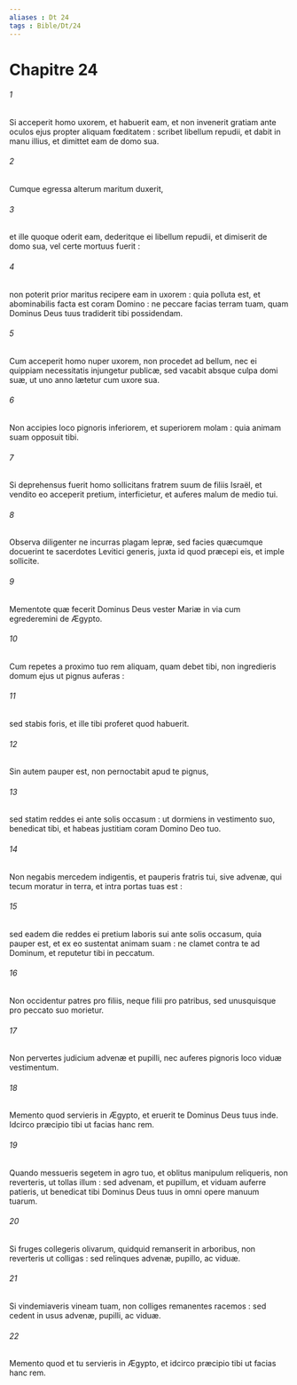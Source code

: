 ```yaml
---
aliases : Dt 24
tags : Bible/Dt/24
---
```


# Chapitre 24

###### 1
Si acceperit homo uxorem, et habuerit eam, et non invenerit gratiam ante oculos ejus propter aliquam fœditatem : scribet libellum repudii, et dabit in manu illius, et dimittet eam de domo sua.
###### 2
Cumque egressa alterum maritum duxerit,
###### 3
et ille quoque oderit eam, dederitque ei libellum repudii, et dimiserit de domo sua, vel certe mortuus fuerit :
###### 4
non poterit prior maritus recipere eam in uxorem : quia polluta est, et abominabilis facta est coram Domino : ne peccare facias terram tuam, quam Dominus Deus tuus tradiderit tibi possidendam.
###### 5
Cum acceperit homo nuper uxorem, non procedet ad bellum, nec ei quippiam necessitatis injungetur publicæ, sed vacabit absque culpa domi suæ, ut uno anno lætetur cum uxore sua.
###### 6
Non accipies loco pignoris inferiorem, et superiorem molam : quia animam suam opposuit tibi.
###### 7
Si deprehensus fuerit homo sollicitans fratrem suum de filiis Israël, et vendito eo acceperit pretium, interficietur, et auferes malum de medio tui.
###### 8
Observa diligenter ne incurras plagam lepræ, sed facies quæcumque docuerint te sacerdotes Levitici generis, juxta id quod præcepi eis, et imple sollicite.
###### 9
Mementote quæ fecerit Dominus Deus vester Mariæ in via cum egrederemini de Ægypto.
###### 10
Cum repetes a proximo tuo rem aliquam, quam debet tibi, non ingredieris domum ejus ut pignus auferas :
###### 11
sed stabis foris, et ille tibi proferet quod habuerit.
###### 12
Sin autem pauper est, non pernoctabit apud te pignus,
###### 13
sed statim reddes ei ante solis occasum : ut dormiens in vestimento suo, benedicat tibi, et habeas justitiam coram Domino Deo tuo.
###### 14
Non negabis mercedem indigentis, et pauperis fratris tui, sive advenæ, qui tecum moratur in terra, et intra portas tuas est :
###### 15
sed eadem die reddes ei pretium laboris sui ante solis occasum, quia pauper est, et ex eo sustentat animam suam : ne clamet contra te ad Dominum, et reputetur tibi in peccatum.
###### 16
Non occidentur patres pro filiis, neque filii pro patribus, sed unusquisque pro peccato suo morietur.
###### 17
Non pervertes judicium advenæ et pupilli, nec auferes pignoris loco viduæ vestimentum.
###### 18
Memento quod servieris in Ægypto, et eruerit te Dominus Deus tuus inde. Idcirco præcipio tibi ut facias hanc rem.
###### 19
Quando messueris segetem in agro tuo, et oblitus manipulum reliqueris, non reverteris, ut tollas illum : sed advenam, et pupillum, et viduam auferre patieris, ut benedicat tibi Dominus Deus tuus in omni opere manuum tuarum.
###### 20
Si fruges collegeris olivarum, quidquid remanserit in arboribus, non reverteris ut colligas : sed relinques advenæ, pupillo, ac viduæ.
###### 21
Si vindemiaveris vineam tuam, non colliges remanentes racemos : sed cedent in usus advenæ, pupilli, ac viduæ.
###### 22
Memento quod et tu servieris in Ægypto, et idcirco præcipio tibi ut facias hanc rem.
